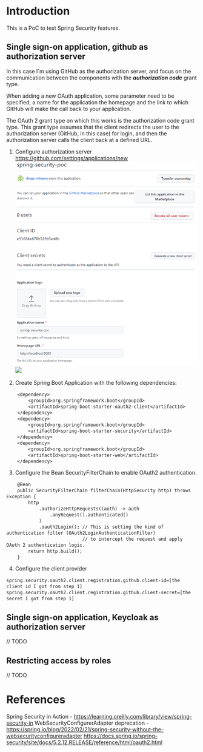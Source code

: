 # Introduction
This is a PoC to test Spring Security features. 

## Single sign-on application, github as authorization server 
In this case I´m using GitHub as the authorization server,
and focus on the communication between the components with the ***authorization code*** grant type.

When adding a new OAuth application, some parameter need to be specified, a name for the application
the homepage and the link to which GitHub will make the call back to your application.

The OAuth 2 grant type on which this works is the authorization code grant type. 
This grant type assumes that the client redirects the user to the authorization server (GitHub, in this case) for login, 
and then the authorization server calls the client back at a defined URL.

1. Configure authorization server
https://github.com/settings/applications/new
![](doc/oauth2-client/github-security-config.png)
![](doc/oauth2-client/register-oauth2-app-github.png)

2. Create Spring Boot Application with the following dependencies:
```
    <dependency>
        <groupId>org.springframework.boot</groupId>
        <artifactId>spring-boot-starter-oauth2-client</artifactId>
	</dependency>
    <dependency>
        <groupId>org.springframework.boot</groupId>
        <artifactId>spring-boot-starter-security</artifactId>
    </dependency>
    <dependency>
        <groupId>org.springframework.boot</groupId>
        <artifactId>spring-boot-starter-web</artifactId>
    </dependency>
```

3. Configure the Bean SecurityFilterChain to enable OAuth2 authentication.
```
    @Bean
    public SecurityFilterChain filterChain(HttpSecurity http) throws Exception {
        http
            .authorizeHttpRequests((auth) -> auth
                .anyRequest().authenticated()
            )
            .oauth2Login(); // This is setting the kind of authentication filter (OAuth2LoginAuthenticationFilter)
                            // to intercept the request and apply OAuth 2 authentication logic.
        return http.build();
    }
```

4. Configure the client provider 
```
spring.security.oauth2.client.registration.github.client-id=[the client id I got from step 1]
spring.security.oauth2.client.registration.github.client-secret=[the secret I got from step 1]
```

## Single sign-on application, Keycloak as authorization server
// TODO

## Restricting access by roles
// TODO

# References

Spring Security in Action - https://learning.oreilly.com/library/view/spring-security-in
WebSecurityConfigurerAdapter deprecation - https://spring.io/blog/2022/02/21/spring-security-without-the-websecurityconfigureradapter
https://docs.spring.io/spring-security/site/docs/5.2.12.RELEASE/reference/html/oauth2.html
